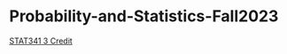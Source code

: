 # Probability-and-Statistics-Fall2023
[STAT341 3 Credit](https://pawar1550.wixsite.com/claflin-courses/copy-of-stat341-3)
